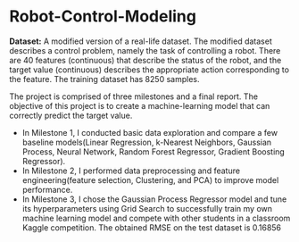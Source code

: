 # Robot-Control-Modeling

**Dataset:** A modified version of a real-life dataset. The modified dataset describes a control problem, namely the task of controlling a robot. There are 40 features (continuous) that describe the status of the robot, and the target value (continuous) describes the appropriate action corresponding to the feature. The training dataset has 8250 samples. 


The project is comprised of three milestones and a final report. 
The objective of this project is to create a machine-learning model that can correctly predict the target value. 
- In Milestone 1, I conducted basic data exploration and compare a few baseline models(Linear Regression, k-Nearest Neighbors, Gaussian Process, Neural Network, Random Forest Regressor, Gradient Boosting Regressor). 
- In Milestone 2, I performed data preprocessing and feature engineering(feature selection, Clustering, and PCA) to improve model performance. 
- In Milestone 3, I chose the Gaussian Process Regressor model and tune its hyperparameters using Grid Search to successfully train my own machine learning model and compete with other students in a classroom Kaggle competition. The obtained RMSE on the test dataset is 0.16856
